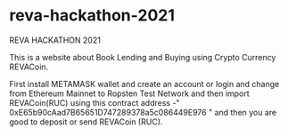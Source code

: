 # reva-hackathon-2021
REVA HACKATHON 2021

This is a website about Book Lending and Buying using Crypto Currency REVACoin.

First install METAMASK wallet and create an account or login and change from Ethereum Mainnet to Ropsten Test Network and then import REVACoin(RUC) using this contract address -" 0xE65b90cAad7B65651D747289378a5c086449E976 " and then you are good to deposit or send REVACoin (RUC).
